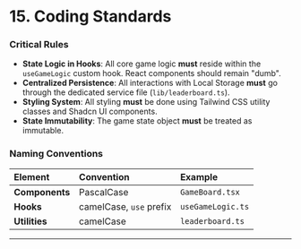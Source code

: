 # 15. Coding Standards

### **Critical Rules**

- **State Logic in Hooks**: All core game logic **must** reside within the `useGameLogic` custom hook. React components should remain "dumb".
- **Centralized Persistence**: All interactions with Local Storage **must** go through the dedicated service file (`lib/leaderboard.ts`).
- **Styling System**: All styling **must** be done using Tailwind CSS utility classes and Shadcn UI components.
- **State Immutability**: The game state object **must** be treated as immutable.

### **Naming Conventions**

| Element        | Convention              | Example           |
| :------------- | :---------------------- | :---------------- |
| **Components** | PascalCase              | `GameBoard.tsx`   |
| **Hooks**      | camelCase, `use` prefix | `useGameLogic.ts` |
| **Utilities**  | camelCase               | `leaderboard.ts`  |

---
